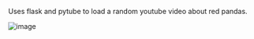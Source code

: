 Uses flask and pytube to load a random youtube video about red pandas.

![image](https://github.com/niteazi/red-panda-generate-video/assets/130102204/aa9c9724-2cd8-4f34-92b1-b9ae73d0cf20)
